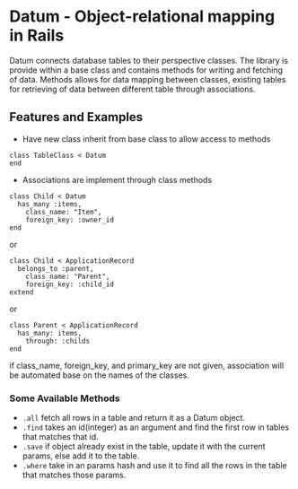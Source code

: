 # **Datum - Object-relational mapping in Rails**

Datum connects database tables to their perspective classes. The library is provide within a base class and contains methods for writing and fetching of data. Methods allows for data mapping between classes, existing tables for retrieving of data between different table through associations.

## **Features and Examples**

- Have new class inherit from base class to allow access to methods
```
class TableClass < Datum
end
```

- Associations are implement through class methods
```
class Child < Datum
  has_many :items,
    class_name: "Item",
    foreign_key: :owner_id
end
```
or
```
class Child < ApplicationRecord
  belongs_to :parent,
    class_name: "Parent",
    foreign_key: :child_id
extend
```
or
```
class Parent < ApplicationRecord
  has_many: items,
    through: :childs
end
```
if class_name, foreign_key, and primary_key are not given, association will be automated base on the names of the classes.

### **Some Available Methods**

- `.all` fetch all rows in a table and return it as a Datum object.
- `.find` takes an id(integer) as an argument and find the first row in tables that matches that id.
- `.save` if object already exist in the table, update it with the current params, else add it to the table.
- `.where` take in an params hash and use it to find all the rows in the table that matches those params.
